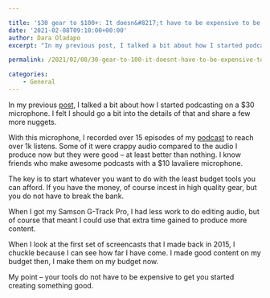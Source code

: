 ```yaml
---

title: '$30 gear to $100+: It doesn&#8217;t have to be expensive to be good'
date: '2021-02-08T09:10:00+00:00'
author: Dara Oladapo
excerpt: "In my previous post, I talked a bit about how I started podcasting on a $30 microphone. I felt I should go a bit into the details of that and share a few more nuggets.\nWith this microphone, I recorded over 15 episodes of my podcast to reach over 1k listens. Some of it were crappy audio compared to the audio I produce now but they were good - at least better than nothing. I know friends who make awesome podcasts with a $10 lavaliere microphone.\nThe key is to start whatever you want to do with the least budget tools you can afford. If you have the money, of course incest in high quality gear, but you do not have to break the bank.\nWhen I got my Samson G-Track Pro, I had less work to do editing audio, but of course that meant I could use that extra time gained to produce more content.\nWhen I look at the first set of screencasts that I made back in 2015, I chuckle because I can see how far I have come. I made good content on my budget then, I make them on my budget now.\n\_\nMy point - your tools do not have to be expensive to get you started creating something good."

permalink: /2021/02/08/30-gear-to-100-it-doesnt-have-to-be-expensive-to-be-good/

categories:
    - General
---
```


In my previous [post](https://daraoladapo.com/grow-from-where-you-are/), I talked a bit about how I started podcasting on a $30 microphone. I felt I should go a bit into the details of that and share a few more nuggets.

With this microphone, I recorded over 15 episodes of my [podcast](http://anchor.fm/thisdevlife) to reach over 1k listens. Some of it were crappy audio compared to the audio I produce now but they were good – at least better than nothing. I know friends who make awesome podcasts with a $10 lavaliere microphone.

The key is to start whatever you want to do with the least budget tools you can afford. If you have the money, of course incest in high quality gear, but you do not have to break the bank.

When I got my Samson G-Track Pro, I had less work to do editing audio, but of course that meant I could use that extra time gained to produce more content.

When I look at the first set of screencasts that I made back in 2015, I chuckle because I can see how far I have come. I made good content on my budget then, I make them on my budget now.

My point – your tools do not have to be expensive to get you started creating something good.